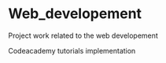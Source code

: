 # Web_developement
Project work related to the web developement

Codeacademy tutorials implementation
